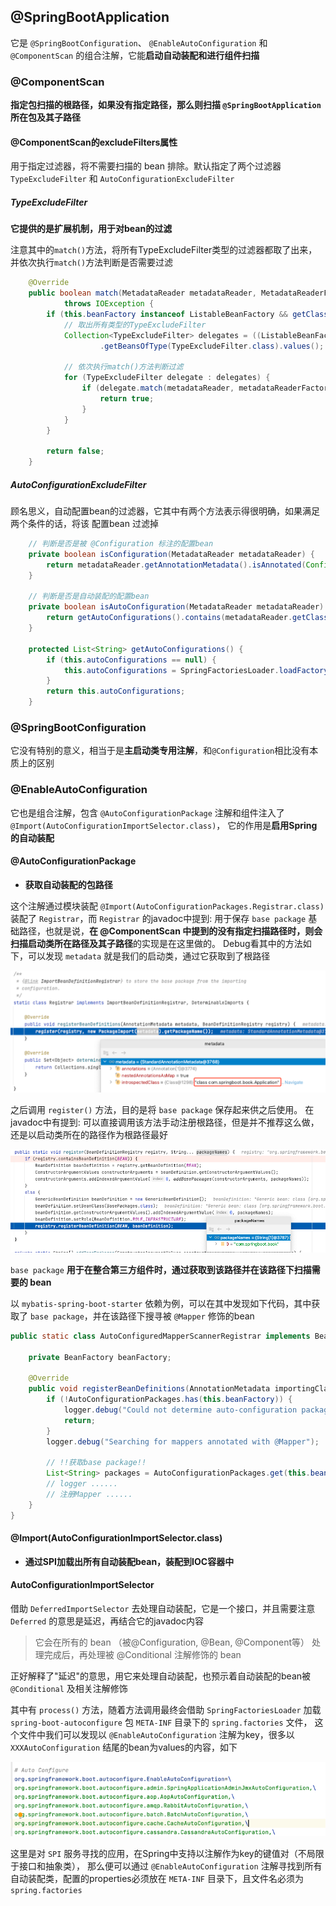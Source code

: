 
## @SpringBootApplication

它是 `@SpringBootConfiguration`、 `@EnableAutoConfiguration` 和 `@ComponentScan` 的组合注解，它能**启动自动装配和进行组件扫描**

### @ComponentScan

**指定包扫描的根路径，如果没有指定路径，那么则扫描 `@SpringBootApplication` 所在包及其子路径**

#### @ComponentScan的excludeFilters属性

用于指定过滤器，将不需要扫描的 bean 排除。默认指定了两个过滤器 `TypeExcludeFilter` 和 `AutoConfigurationExcludeFilter`

##### TypeExcludeFilter

**它提供的是扩展机制，用于对bean的过滤**

注意其中的`match()`方法，将所有TypeExcludeFilter类型的过滤器都取了出来，并依次执行`match()`方法判断是否需要过滤

```java
	@Override
	public boolean match(MetadataReader metadataReader, MetadataReaderFactory metadataReaderFactory)
			throws IOException {
		if (this.beanFactory instanceof ListableBeanFactory && getClass() == TypeExcludeFilter.class) {
		    // 取出所有类型的TypeExcludeFilter
			Collection<TypeExcludeFilter> delegates = ((ListableBeanFactory) this.beanFactory)
                    .getBeansOfType(TypeExcludeFilter.class).values();
			
			// 依次执行match()方法判断过滤
			for (TypeExcludeFilter delegate : delegates) {
				if (delegate.match(metadataReader, metadataReaderFactory)) {
					return true;
				}
			}
		}
		
		return false;
	}
```

##### AutoConfigurationExcludeFilter

顾名思义，自动配置bean的过滤器，它其中有两个方法表示得很明确，如果满足两个条件的话，将该 配置bean 过滤掉

```java
    // 判断是否是被 @Configuration 标注的配置bean
	private boolean isConfiguration(MetadataReader metadataReader) {
		return metadataReader.getAnnotationMetadata().isAnnotated(Configuration.class.getName());
	}

	// 判断是否是自动装配的配置bean
	private boolean isAutoConfiguration(MetadataReader metadataReader) {
		return getAutoConfigurations().contains(metadataReader.getClassMetadata().getClassName());
	}

    protected List<String> getAutoConfigurations() {
        if (this.autoConfigurations == null) {
            this.autoConfigurations = SpringFactoriesLoader.loadFactoryNames(EnableAutoConfiguration.class, this.beanClassLoader);
        }
        return this.autoConfigurations;
    }
```

### @SpringBootConfiguration

它没有特别的意义，相当于是**主启动类专用注解**，和`@Configuration`相比没有本质上的区别

### @EnableAutoConfiguration

它也是组合注解，包含 `@AutoConfigurationPackage` 注解和组件注入了 `@Import(AutoConfigurationImportSelector.class)`，
它的作用是**启用Spring的自动装配**

#### @AutoConfigurationPackage

- **获取自动装配的包路径**

这个注解通过模块装配 `@Import(AutoConfigurationPackages.Registrar.class)` 装配了 `Registrar`，而 `Registrar` 的javadoc中提到:
用于保存 `base package` 基础路径，也就是说，**在 @ComponentScan 中提到的没有指定扫描路径时，则会扫描启动类所在路径及其子路径**的实现是在这里做的。
Debug看其中的方法如下，可以发现 `metadata` 就是我们的启动类，通过它获取到了根路径

![img.png](images/springboot/img.png)

之后调用 `register()` 方法，目的是将 `base package` 保存起来供之后使用。
在javadoc中有提到: 可以直接调用该方法手动注册根路径，但是并不推荐这么做，还是以启动类所在的路径作为根路径最好

![img_1.png](images/springboot/img_1.png)

`base package` **用于在整合第三方组件时，通过获取到该路径并在该路径下扫描需要的 bean**

以 `mybatis-spring-boot-starter` 依赖为例，可以在其中发现如下代码，其中获取了 `base package`，并在该路径下搜寻被 `@Mapper` 修饰的bean

```java
public static class AutoConfiguredMapperScannerRegistrar implements BeanFactoryAware, ImportBeanDefinitionRegistrar {

    private BeanFactory beanFactory;

    @Override
    public void registerBeanDefinitions(AnnotationMetadata importingClassMetadata, BeanDefinitionRegistry registry) {
        if (!AutoConfigurationPackages.has(this.beanFactory)) {
            logger.debug("Could not determine auto-configuration package, automatic mapper scanning disabled.");
            return;
        }
        logger.debug("Searching for mappers annotated with @Mapper");

        // !!获取base package!!
        List<String> packages = AutoConfigurationPackages.get(this.beanFactory);
        // logger ......
        // 注册Mapper ......
    }
}
```

#### @Import(AutoConfigurationImportSelector.class)

- **通过SPI加载出所有自动装配bean，装配到IOC容器中**

#### AutoConfigurationImportSelector

借助 `DeferredImportSelector` 去处理自动装配，它是一个接口，并且需要注意 `Deferred` 的意思是延迟，再结合它的javadoc内容

> 它会在所有的 bean （被@Configuration, @Bean, @Component等） 处理完成后，再处理被 @Conditional 注解修饰的 bean

正好解释了"延迟"的意思，用它来处理自动装配，也预示着自动装配的bean被 `@Conditional` 及相关注解修饰

其中有 `process()` 方法，随着方法调用最终会借助 `SpringFactoriesLoader` 加载 `spring-boot-autoconfigure` 包 `META-INF` 目录下的 `spring.factories` 文件，
这个文件中我们可以发现以 `@EnableAutoConfiguration` 注解为key，很多以 `XXXAutoConfiguration` 结尾的bean为values的内容，如下

![img_2.png](images/springboot/img_2.png)

这里是对 `SPI` 服务寻找的应用，在Spring中支持以注解作为key的键值对（不局限于接口和抽象类），
那么便可以通过 `@EnableAutoConfiguration` 注解寻找到所有自动装配类，配置的properties必须放在 `META-INF` 目录下，且文件名必须为 `spring.factories`
